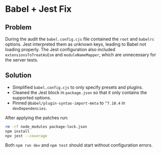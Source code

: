 # Babel + Jest Fix

## Problem
During the audit the `babel.config.cjs` file contained the `root` and `babelrc` options. Jest interpreted them as unknown keys, leading to Babel not loading properly. The Jest configuration also included `extensionsToTreatAsEsm` and `moduleNameMapper`, which are unnecessary for the server tests.

## Solution
- Simplified `babel.config.cjs` to only specify presets and plugins.
- Cleaned the Jest block in `package.json` so that it only contains the supported options.
- Pinned `@babel/plugin-syntax-import-meta` to `^7.10.4` in `devDependencies`.

After applying the patches run:

```bash
rm -rf node_modules package-lock.json
npm install
npx jest --coverage
```

Both `npm run dev` and `npm test` should start without configuration errors.
